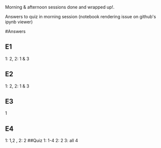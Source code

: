 Morning & afternoon sessions done and wrapped up!.

Answers to quiz in morning session (notebook rendering issue on github's ipynb viewer)

#Answers
## E1
1: 2, 2: 1 & 3
## E2
1: 2, 2: 1 & 3
## E3
1
## E4
1: 1,2 , 2: 2
##Quiz
1: 1-4
2: 2
3: all 4
